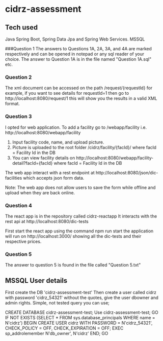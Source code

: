# cidrz-assessment

## Tech used
Java
Spring Boot, Spring Data Jpa and Spring Web Services. 
MSSQL 

###Question 1
The answers to Questions 1A, 2A, 3A, and 4A are marked respectively and can be opened in notepad or any sql reader of your choice.
The answer to Question 1A is in the file named "Question 1A.sql" etc. 


### Question 2
The xml document can be accessed on the path /request/{requestId} for example, if you want to see details for requestId=1 then go to 
http://localhost:8080/request/1
this will show you the results in a valid XML format.

### Question 3
I opted for web application. To add a facility go to /webapp/facility i.e.
http://localhost:8080/webapp/facility
1. Input facility code, name, and upload picture.
2. Picture is uploaded to the root folder /cidrz/facility/{facId}/ where facId = Facility Id in the DB
3. You can view facility details on http://localhost:8080/webapp/facility-detail?facId={facId} where facId = Facility Id in the DB

The web app interact with a rest endpoint at http://localhost:8080/json/dic-facilities which accepts json form data.

Note: The web app does not allow users to save the form while offline and upload when they are back online. 

### Question 4
The react app is in the repository called cidrz-reactapp
It interacts with the rest api at http://localhost:8080/dic-tests

First start the react app using the command
npm run start
the application will run on http://localhost:3000/ showing all the dic-tests and their respective prices.

### Question 5
The answer to question 5 is found in the file called "Question 5.txt" 





 



## MSSQL User details
First create the DB 'cidrz-assessment-test'
Then create a user called cidrz with password 'cidrz_54321' without the quotes, give the user dbowner and admin rights.
Simple, not tested query you can use;

CREATE DATABASE cidrz-assessment-test;
Use cidrz-assessment-test;
GO
IF NOT EXISTS (SELECT * FROM sys.database_principals WHERE name = N'cidrz')
BEGIN
    CREATE USER cidrz 
	    WITH PASSWORD    = N'cidrz_54321',
	    CHECK_POLICY     = OFF,
	    CHECK_EXPIRATION = OFF;
    EXEC sp_addrolemember N'db_owner', N'cidrz'
END;
GO
